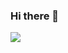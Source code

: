 ### Hi there 👋
![](https://komarev.com/ghpvc/?username=amirsartipi13&label=PROFILE+VIEWS)

<!--
**amirsartipi13/amirsartipi13** is a ✨ _special_ ✨ repository because its `README.md` (this file) appears on your GitHub profile.

<a href="http://www.github.com/amirsartipi13"><img src="https://github-readme-stats.vercel.app/api?username=amirsartipi13&show_icons=true&hide=&count_private=true&title_color=0891b2&text_color=ffffff&icon_color=0891b2&bg_color=1c1917&hide_border=true&show_icons=true" alt="amirsartipi13's GitHub stats" /></a>

<a href="http://www.github.com/amirsartipi13"><img src="https://github-readme-streak-stats.herokuapp.com/?user=amirsartipi13&stroke=ffffff&background=1c1917&ring=0891b2&fire=0891b2&currStreakNum=ffffff&currStreakLabel=0891b2&sideNums=ffffff&sideLabels=ffffff&dates=ffffff&hide_border=true" /></a>

<a href="http://www.github.com/amirsartipi13"><img src="https://activity-graph.herokuapp.com/graph?username=amirsartipi13&bg_color=1c1917&color=ffffff&line=0891b2&point=ffffff&area_color=1c1917&area=true&hide_border=true&custom_title=GitHub%20Commits%20Graph" alt="GitHub Commits Graph" /></a>

Here are some ideas to get you started:

- 🔭 I’m currently working on ...
- 🌱 I’m currently learning ...
- 👯 I’m looking to collaborate on ...
- 🤔 I’m looking for help with ...
- 💬 Ask me about ...
- 📫 How to reach me: ...
- 😄 Pronouns: ...
- ⚡ Fun fact: ...
-->
